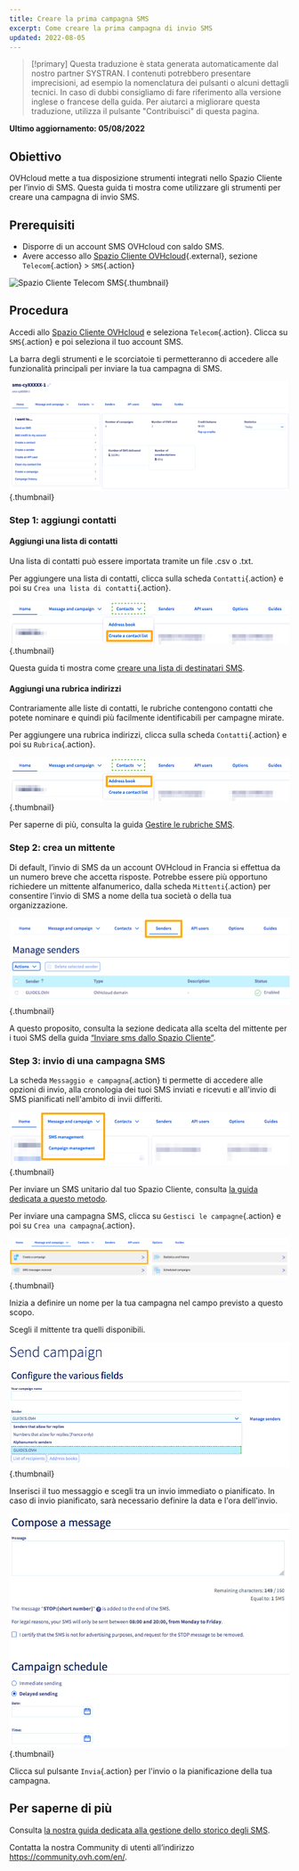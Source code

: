 ```yaml
---
title: Creare la prima campagna SMS
excerpt: Come creare la prima campagna di invio SMS
updated: 2022-08-05
---
```


> [!primary]
> Questa traduzione è stata generata automaticamente dal nostro partner SYSTRAN. I contenuti potrebbero presentare imprecisioni, ad esempio la nomenclatura dei pulsanti o alcuni dettagli tecnici. In caso di dubbi consigliamo di fare riferimento alla versione inglese o francese della guida. Per aiutarci a migliorare questa traduzione, utilizza il pulsante "Contribuisci" di questa pagina.
>

**Ultimo aggiornamento: 05/08/2022**

## Obiettivo

OVHcloud mette a tua disposizione strumenti integrati nello Spazio Cliente per l’invio di SMS. Questa guida ti mostra come utilizzare gli strumenti per creare una campagna di invio SMS. 

## Prerequisiti

- Disporre di un account SMS OVHcloud con saldo SMS.
- Avere accesso allo [Spazio Cliente OVHcloud](https://www.ovh.com/auth/?action=gotomanager&from=https://www.ovh.it/&ovhSubsidiary=it){.external}, sezione `Telecom`{.action} > `SMS`{.action}

![Spazio Cliente Telecom SMS](https://raw.githubusercontent.com/ovh/docs/master/templates/control-panel/product-selection/telecom/tpl-telecom-03-en-sms.png){.thumbnail}

## Procedura

Accedi allo [Spazio Cliente OVHcloud](https://www.ovh.com/auth/?action=gotomanager&from=https://www.ovh.it/&ovhSubsidiary=it) e seleziona `Telecom`{.action}. Clicca su `SMS`{.action} e poi seleziona il tuo account SMS.

La barra degli strumenti e le scorciatoie ti permetteranno di accedere alle funzionalità principali per inviare la tua campagna di SMS.

![firstsms](images/firstsms01.png){.thumbnail}

### Step 1: aggiungi contatti

#### Aggiungi una lista di contatti

Una lista di contatti può essere importata tramite un file .csv o .txt.

Per aggiungere una lista di contatti, clicca sulla scheda `Contatti`{.action} e poi su `Crea una lista di contatti`{.action}. 

![firstsms](images/firstsms03.png){.thumbnail}

Questa guida ti mostra come [creare una lista di destinatari SMS](/pages/web_cloud/email_and_collaborative_solutions/internet/messaging/liste_de_destinataire_sms).

#### Aggiungi una rubrica indirizzi

Contrariamente alle liste di contatti, le rubriche contengono contatti che potete nominare e quindi più facilmente identificabili per campagne mirate.

Per aggiungere una rubrica indirizzi, clicca sulla scheda `Contatti`{.action} e poi su `Rubrica`{.action}.

![firstsms](images/firstsms04.png){.thumbnail}

Per saperne di più, consulta la guida [Gestire le rubriche SMS](/pages/web_cloud/email_and_collaborative_solutions/internet/messaging/gerer_mes_carnets_dadresses_sms).

### Step 2: crea un mittente

Di default, l’invio di SMS da un account OVHcloud in Francia si effettua da un numero breve che accetta risposte. Potrebbe essere più opportuno richiedere un mittente alfanumerico, dalla scheda `Mittenti`{.action} per consentire l’invio di SMS a nome della tua società o della tua organizzazione.

![firstsms](images/firstsms05.png){.thumbnail}

A questo proposito, consulta la sezione dedicata alla scelta del mittente per i tuoi SMS della guida [“Inviare sms dallo Spazio Cliente”](/pages/web_cloud/email_and_collaborative_solutions/internet/messaging/envoyer_des_sms_depuis_mon_espace_client#step-3-scegli-il-mittente-del-tuo-sms).

### Step 3: invio di una campagna SMS

La scheda `Messaggio e campagna`{.action} ti permette di accedere alle opzioni di invio, alla cronologia dei tuoi SMS inviati e ricevuti e all'invio di SMS pianificati nell'ambito di invii differiti.

![firstsms](images/firstsms02.png){.thumbnail}

Per inviare un SMS unitario dal tuo Spazio Cliente, consulta [la guida dedicata a questo metodo](/pages/web_cloud/email_and_collaborative_solutions/internet/messaging/envoyer_des_sms_depuis_mon_espace_client).

Per inviare una campagna SMS, clicca su `Gestisci le campagne`{.action} e poi su `Crea una campagna`{.action}.

![firstsms](images/firstsms06.png){.thumbnail}

Inizia a definire un nome per la tua campagna nel campo previsto a questo scopo.

Scegli il mittente tra quelli disponibili.

![firstsms](images/firstsms07.png){.thumbnail}

Inserisci il tuo messaggio e scegli tra un invio immediato o pianificato. In caso di invio pianificato, sarà necessario definire la data e l'ora dell'invio.

![firstsms](images/firstsms08.png){.thumbnail}

Clicca sul pulsante `Invia`{.action} per l'invio o la pianificazione della tua campagna.

## Per saperne di più

Consulta [la nostra guida dedicata alla gestione dello storico degli SMS](/pages/web_cloud/email_and_collaborative_solutions/internet/messaging/gerer_l_historique_des_sms).

Contatta la nostra Community di utenti all’indirizzo <https://community.ovh.com/en/>.
